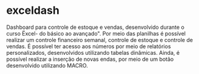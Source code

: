 # exceldash
Dashboard para controle de estoque e vendas, desenvolvido durante o curso Ëxcel- do básico ao avançado".
Por meio das planilhas é possível realizar um controle financeiro semanal, controle de estoque e controle de vendas. É possível ter acesso aos números por meio de relatórios personalizados, desenvolvidos utilizando tabelas dinâmicas. Ainda, é possível realizar a inserção de novas endas, por meio de um botão desenvolvido utilizando MACRO.
